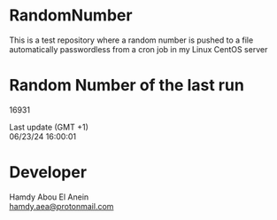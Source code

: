 # RandomNumber    
This is a test repository where a random number is pushed to a file automatically passwordless from a cron job in my Linux CentOS server    
# Random Number of the last run   
16931
      
Last update (GMT +1)    
06/23/24 16:00:01
# Developer    
Hamdy Abou El Anein   
hamdy.aea@protonmail.com
